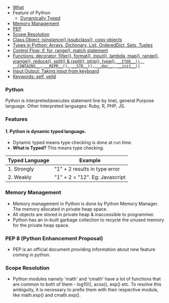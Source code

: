 - [What](#w)
- Feature of Python
  - [Dynamically Typed](#st)
- [Memory Management](#mm)
- [PEP](#pep)
- [Scope Resolution](#sr)
- [Class,Object: isinstance(),issubclass(), copy objects](Objects-and-Classes)
- [Types in Python: Arrays, Dictionary, List, OrderedDict, Sets, Tuples](containers)
- [Control Flow: if, for, range(), match statement](Control_Flow)
- [Functions: decorator, filter(), format(), input(), lambda, map(), range(), xrange(), reduce(), split() & rsplit(), strip(), type(), `__ITER__(), __CONTAINS__, __REPR__(), __STR__(), __doc__, __init__()`](#Functions)
- [Input,Output: Taking input from keyboard](Input_Output)
- [Keywords: self, yeild](Keywords)

<a name=w></a>
### Python
Python is interpreted(executes statement line by line), general Purpose language. Other Interpreted languages: Ruby, R, PHP, JS.

### Features
#### 1. Python is dynamic typed language. 
- Dynamic typed means type checking is done at run time.
- **What is Typed?** This means type checking.

|Typed Language|Example|
|---|---|
|1. Strongly|"1" + 2  results in type error|
|2. Weakly|"1" + 2  = "12". Eg: Javascript|

<a name=mm></a>
### Memory Management
- Memory management in Python is done by Python Memory Manager. The memory allocated in private heap space.
- All objects are stored in private heap & inaccessible to programmer.
- Python has an in-built garbage collection to recycle the unused memory for the private heap space.

<a name=pep></a>
### PEP 8 (Python Enhancement Proposal)
- PEP is an official document providing information about new feature coming in python.

<a name=sr></a>
### Scope Resolution
- Python modules namely 'math' and 'cmath' have a lot of functions that are common to both of them - log10(), acos(), exp() etc. To resolve this ambiguity, it is necessary to prefix them with their respective module, like math.exp() and cmath.exp().
